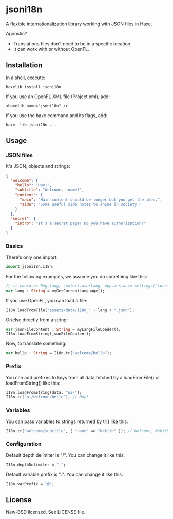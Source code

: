 # jsoni18n

A flexible internationalization library working with JSON files in Haxe.

Agnostic?

* Translations files don't need to be in a specific location.
* It can work with or without OpenFL.

## Installation

In a shell, execute:

```
haxelib install jsoni18n
```

If you use an OpenFL XML file (Project.xml), add:

```
<haxelib name="jsoni18n" />
```

If you use the haxe command and its flags, add:

```
haxe -lib jsoni18n ...
```

## Usage

### JSON files

It's JSON, objects and strings:

```json
{
  "welcome": {
    "hello": "Hoy!",
    "subtitle": "Welcome, :name!",
    "content": {
      "main": "Main content should be longer but you get the idea.",
      "side": "Some useful side notes to shine in society."
    }
  },
  "secret": {
    "intro": "It's a secret page! Do you have authorization?"
  }
}
```

### Basics

There's only one import:

```haxe
import jsoni18n.I18n;
```

For the following examples, we assume you do something like this:

```haxe
// it could be Reg.lang, context.userLang, App.instance.settings["currentLanguage"] or ...
var lang : String = myGetCurrentLanguage();
```

If you use OpenFL, you can load a file:

```haxe
I18n.loadFromFile("assets/data/i18n_" + lang + ".json");
```

Or/else directly from a string:

```haxe
var jsonFileContent : String = myLangFileLoader();
I18n.loadFromString(jsonFileContent);
```

Now, to translate something:

```haxe
var hello : String = I18n.tr("welcome/hello");
```

### Prefix

You can add prefixes to keys from all data fetched by a loadFromFile() or loadFromString() like this:

```haxe
I18n.loadFromString(data, "ui/");
I18n.tr("ui/welcome/hello"); // Hoy!
```

### Variables

You can pass variables to strings returned by tr() like this:

```haxe
I18n.tr("welcome/subtitle", [ "name" => "Nekith" ]); // Welcome, Nekith!
```

### Configuration

Default depth delimiter is "/". You can change it like this:

```haxe
I18n.depthDelimiter = "_";
```

Default variable prefix is ":". You can change it like this:

```haxe
I18n.varPrefix = "@";
```

## License

New-BSD licensed. See LICENSE file.
